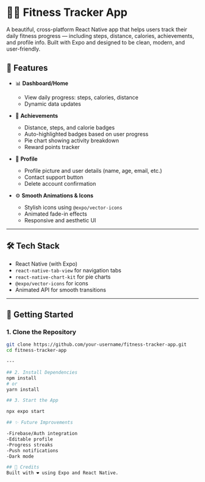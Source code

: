 # 🏃‍♀️ Fitness Tracker App

A beautiful, cross-platform React Native app that helps users track their daily fitness progress — including steps, distance, calories, achievements, and profile info. Built with Expo and designed to be clean, modern, and user-friendly.

## 📱 Features

- 📊 **Dashboard/Home**
  - View daily progress: steps, calories, distance
  - Dynamic data updates

- 🏅 **Achievements**
  - Distance, steps, and calorie badges
  - Auto-highlighted badges based on user progress
  - Pie chart showing activity breakdown
  - Reward points tracker

- 👤 **Profile**
  - Profile picture and user details (name, age, email, etc.)
  - Contact support button
  - Delete account confirmation

- ⚙️ **Smooth Animations & Icons**
  - Stylish icons using `@expo/vector-icons`
  - Animated fade-in effects
  - Responsive and aesthetic UI

---

## 🛠️ Tech Stack

- React Native (with Expo)
- `react-native-tab-view` for navigation tabs
- `react-native-chart-kit` for pie charts
- `@expo/vector-icons` for icons
- Animated API for smooth transitions

---

## 🚀 Getting Started

### 1. Clone the Repository

```bash
git clone https://github.com/your-username/fitness-tracker-app.git
cd fitness-tracker-app

---

## 2. Install Dependencies
npm install
# or
yarn install

## 3. Start the App

npx expo start

## ✨ Future Improvements

-Firebase/Auth integration
-Editable profile
-Progress streaks
-Push notifications
-Dark mode

## 🙌 Credits
Built with ❤️ using Expo and React Native.





















